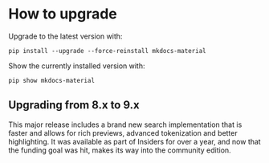 # How to upgrade

Upgrade to the latest version with:

```
pip install --upgrade --force-reinstall mkdocs-material
```

Show the currently installed version with:

```
pip show mkdocs-material
```

## Upgrading from 8.x to 9.x

This major release includes a brand new search implementation that is faster
and allows for rich previews, advanced tokenization and better highlighting.
It was available as part of Insiders for over a year, and now that the funding
goal was hit, makes its way into the community edition.
